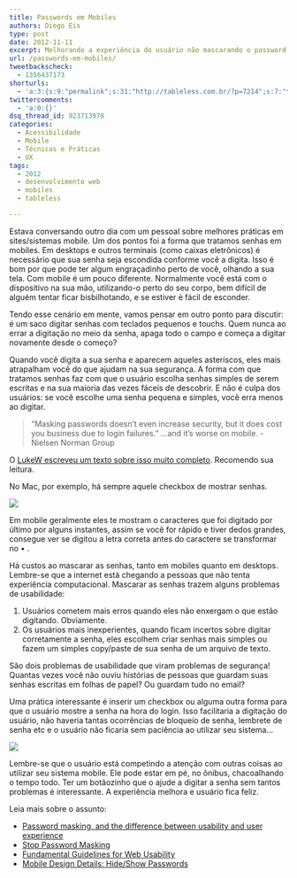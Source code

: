 ```yaml
---
title: Passwords em Mobiles
authors: Diego Eis
type: post
date: 2012-11-11
excerpt: Melhorando a experiência do usuário não mascarando o password em mobiles.
url: /passwords-em-mobiles/
tweetbackscheck:
  - 1356437173
shorturls:
  - 'a:3:{s:9:"permalink";s:31:"http://tableless.com.br/?p=7214";s:7:"tinyurl";s:26:"http://tinyurl.com/bbblb93";s:4:"isgd";s:19:"http://is.gd/mNcE1U";}'
twittercomments:
  - 'a:0:{}'
dsq_thread_id: 923713978
categories:
  - Acessibilidade
  - Mobile
  - Técnicas e Práticas
  - UX
tags:
  - 2012
  - desenvolvimento web
  - mobiles
  - tableless

---
```

Estava conversando outro dia com um pessoal sobre melhores práticas em sites/sistemas mobile. Um dos pontos foi a forma que tratamos senhas em mobiles. Em desktops e outros terminais (como caixas eletrônicos) é necessário que sua senha seja escondida conforme você a digita. Isso é bom por que pode ter algum engraçadinho perto de você, olhando a sua tela. Com mobile é um pouco diferente. Normalmente você está com o dispositivo na sua mão, utilizando-o perto do seu corpo, bem difícil de alguém tentar ficar bisbilhotando, e se estiver é fácil de esconder. 

Tendo esse cenário em mente, vamos pensar em outro ponto para discutir: é um saco digitar senhas com teclados pequenos e touchs. Quem nunca ao errar a digitação no meio da senha, apaga todo o campo e começa a digitar novamente desde o começo?

Quando você digita a sua senha e aparecem aqueles asteríscos, eles mais atrapalham você do que ajudam na sua segurança. A forma com que tratamos senhas faz com que o usuário escolha senhas simples de serem escritas e na sua maioria das vezes fáceis de descobrir. E não é culpa dos usuários: se você escolhe uma senha pequena e simples, você erra menos ao digitar.

> “Masking passwords doesn&#8217;t even increase security, but it does cost you business due to login failures.” &#8230;and it&#8217;s worse on mobile. -Nielsen Norman Group

O [LukeW escreveu um texto sobre isso muito completo][1]. Recomendo sua leitura.

No Mac, por exemplo, há sempre aquele checkbox de mostrar senhas.

![][2]

Em mobile geralmente eles te mostram o caracteres que foi digitado por último por alguns instantes, assim se você for rápido e tiver dedos grandes, consegue ver se digitou a letra correta antes do caractere se transformar no • .

Há custos ao mascarar as senhas, tanto em mobiles quanto em desktops. Lembre-se que a internet está chegando a pessoas que não tenta experiência computacional. Mascarar as senhas trazem alguns problemas de usabilidade:

  1. Usuários cometem mais erros quando eles não enxergam o que estão digitando. Obviamente.
  2. Os usuários mais inexperientes, quando ficam incertos sobre digitar corretamente a senha, eles escolhem criar senhas mais simples ou fazem um simples copy/paste de sua senha de um arquivo de texto.

São dois problemas de usabilidade que viram problemas de segurança! Quantas vezes você não ouviu histórias de pessoas que guardam suas senhas escritas em folhas de papel? Ou guardam tudo no email?

Uma prática interessante é inserir um checkbox ou alguma outra forma para que o usuário mostre a senha na hora do login. Isso facilitaria a digitação do usuário, não haveria tantas ocorrências de bloqueio de senha, lembrete de senha etc e o usuário não ficaria sem paciência ao utilizar seu sistema&#8230;

![][3]

Lembre-se que o usuário está competindo a atenção com outras coisas ao utilizar seu sistema mobile. Ele pode estar em pé, no ônibus, chacoalhando o tempo todo. Ter um botãozinho que o ajude a digitar a senha sem tantos problemas é interessante. A experiência melhora e usuário fica feliz.

Leia mais sobre o assunto:

  * [Password masking, and the difference between usability and user experience][4]
  * [Stop Password Masking][5]
  * [Fundamental Guidelines for Web Usability][6]
  * [Mobile Design Details: Hide/Show Passwords][1]

 [1]: http://www.lukew.com/ff/entry.asp?1653
 [2]: https://raw.githubusercontent.com/diegoeis/tableless-static-images/master/2012/11/Screen-Shot-2012-11-11-at-9.25.25-PM.png
 [3]: https://raw.githubusercontent.com/diegoeis/tableless-static-images/master/2012/11/hidepass4.png
 [4]: http://danamckay.wordpress.com/2010/01/22/password-masking-and-the-difference-between-usability-and-user-experience/
 [5]: http://www.useit.com/alertbox/passwords.html
 [6]: http://www.nngroup.com/events/tutorials/usability.html